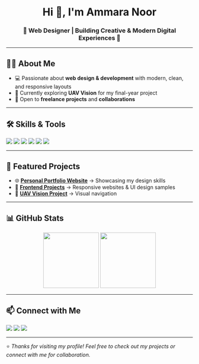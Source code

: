 <!-- Profile README for Ammara Noor -->

<h1 align="center">Hi 👋, I'm Ammara Noor</h1>
<h3 align="center">🌸 Web Designer | Building Creative & Modern Digital Experiences 🌸</h3>

---

## 👩‍💻 About Me
- 💻 Passionate about **web design & development** with modern, clean, and responsive layouts  
- 🌱 Currently exploring **UAV Vision** for my final-year project  
- 🤝 Open to **freelance projects** and **collaborations**  

---

## 🛠️ Skills & Tools
<p align="left">
  <img src="https://img.shields.io/badge/HTML5-E34F26?style=flat&logo=html5&logoColor=white" />
  <img src="https://img.shields.io/badge/CSS3-1572B6?style=flat&logo=css3&logoColor=white" />
  <img src="https://img.shields.io/badge/JavaScript-F7DF1E?style=flat&logo=javascript&logoColor=black" />
  <img src="https://img.shields.io/badge/React-20232A?style=flat&logo=react&logoColor=61DAFB" />
  <img src="https://img.shields.io/badge/GitHub-181717?style=flat&logo=github&logoColor=white" />
  <img src="https://img.shields.io/badge/Canva-00C4CC?style=flat&logo=canva&logoColor=white" />
</p>

---

## 🚀 Featured Projects
- 🌐 **[Personal Portfolio Website](#)** → Showcasing my design skills  
- 📄 **[Frontend Projects](#)** → Responsive websites & UI design samples  
- 🤖 **[UAV Vision Project](#)** → Visual navigation 

---

## 📊 GitHub Stats
<p align="center">
  <img src="https://github-readme-stats.vercel.app/api?username=ammaran620-de&show_icons=true&theme=rose_pine&hide_border=true" height="150" />
  <img src="https://github-readme-stats.vercel.app/api/top-langs/?username=ammaran620-de&layout=compact&theme=rose_pine&hide_border=true" height="150" />
</p>

---

## 📫 Connect with Me
<p align="left">
  <a href="mailto:your@email.com"><img src="https://img.shields.io/badge/Email-D14836?style=flat&logo=gmail&logoColor=white" /></a>
  <a href="https://linkedin.com/in/your-profile"><img src="https://img.shields.io/badge/LinkedIn-0A66C2?style=flat&logo=linkedin&logoColor=white" /></a>
  <a href="https://your-portfolio.com"><img src="https://img.shields.io/badge/Portfolio-FF6F00?style=flat&logo=firefox&logoColor=white" /></a>
</p>

---

⭐️ *Thanks for visiting my profile! Feel free to check out my projects or connect with me for collaboration.*
